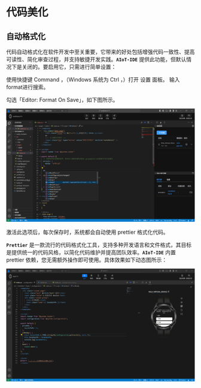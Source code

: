 <!-- 源地址: https://iot.mi.com/vela/quickapp/zh/tools/dev/format.html -->

# 代码美化

## 自动格式化

代码自动格式化在软件开发中至关重要，它带来的好处包括增强代码一致性、提高可读性、简化审查过程，并支持敏捷开发实践。**`AIoT-IDE`** 提供此功能，但默认情况下是关闭的。要启用它，只需进行简单设置：

使用快捷键 Command ，（Windows 系统为 Ctrl ，）打开 设置 面板。 输入format进行搜索。

勾选「Editor: Format On Save」，如下图所示。

![alt text](../../images/ide-ux-5.17128f1b.png)

激活此选项后，每次保存时，系统都会自动使用 prettier 格式化代码。

**`Prettier`** 是一款流行的代码格式化工具，支持多种开发语言和文件格式，其目标是提供统一的代码风格，以简化代码维护并提高团队效率。**`AIoT-IDE`** 内置 prettier 依赖，您无需额外操作即可使用。具体效果如下动态图所示：

![alt text](../../images/ide-ux-12.c234ad28.gif)
